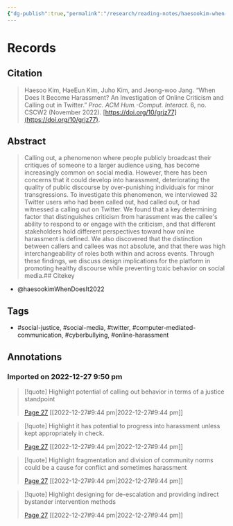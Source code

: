 ```yaml
---
{"dg-publish":true,"permalink":"/research/reading-notes/haesookim-when-does-it2022/","tags":"gardenEntry"}
---
```



# Records
## Citation
> Haesoo Kim, HaeEun Kim, Juho Kim, and Jeong-woo Jang. “When Does It Become Harassment? An Investigation of Online Criticism and Calling out in Twitter.” _Proc. ACM Hum.-Comput. Interact._ 6, no. CSCW2 (November 2022). [https://doi.org/10/grjz77](https://doi.org/10/grjz77).

## Abstract
> Calling out, a phenomenon where people publicly broadcast their critiques of someone to a larger audience using, has become increasingly common on social media. However, there has been concerns that it could develop into harassment, deteriorating the quality of public discourse by over-punishing individuals for minor transgressions. To investigate this phenomenon, we interviewed 32 Twitter users who had been called out, had called out, or had witnessed a calling out on Twitter. We found that a key determining factor that distinguishes criticism from harassment was the callee's ability to respond to or engage with the criticism, and that different stakeholders hold different perspectives toward how online harassment is defined. We also discovered that the distinction between callers and callees was not absolute, and that there was high interchangeability of roles both within and across events. Through these findings, we discuss design implications for the platform in promoting healthy discourse while preventing toxic behavior on social media.## Citekey
- @haesookimWhenDoesIt2022

## Tags
- #social-justice, #social-media, #twitter, #computer-mediated-communication, #cyberbullying, #online-harassment

## Annotations

### Imported on 2022-12-27 9:50 pm

> [!quote] Highlight
> potential of calling out behavior in terms of a justice standpoint
>
> [Page 27](zotero://open-pdf/library/items/SVDEVMP6?page=27) [[2022-12-27#9:44 pm\|2022-12-27#9:44 pm]]

> [!quote] Highlight
> it has potential to progress into harassment unless kept appropriately in check.
>
> [Page 27](zotero://open-pdf/library/items/SVDEVMP6?page=27) [[2022-12-27#9:44 pm\|2022-12-27#9:44 pm]]

> [!quote] Highlight
> fragmentation and division of community norms could be a cause for conflict and sometimes harassment
>
> [Page 27](zotero://open-pdf/library/items/SVDEVMP6?page=27) [[2022-12-27#9:44 pm\|2022-12-27#9:44 pm]]

> [!quote] Highlight
> designing for de-escalation and providing indirect bystander intervention methods
>
> [Page 27](zotero://open-pdf/library/items/SVDEVMP6?page=27) [[2022-12-27#9:44 pm\|2022-12-27#9:44 pm]]






